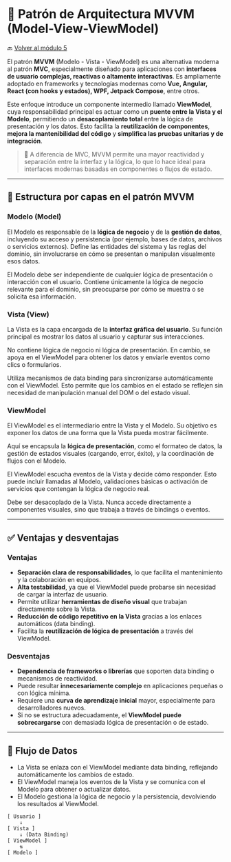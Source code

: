 # 🧱 Patrón de Arquitectura MVVM (Model-View-ViewModel)

🔙 [Volver al módulo 5](../summary.md)

El patrón **MVVM** (Modelo - Vista - ViewModel) es una alternativa moderna al patrón **MVC**, especialmente diseñado para aplicaciones con **interfaces de usuario complejas, reactivas o altamente interactivas**. Es ampliamente adoptado en frameworks y tecnologías modernas como **Vue, Angular, React (con hooks y estados), WPF, Jetpack Compose**, entre otros.

Este enfoque introduce un componente intermedio llamado **ViewModel**, cuya responsabilidad principal es actuar como un **puente entre la Vista y el Modelo**, permitiendo un **desacoplamiento total** entre la lógica de presentación y los datos. Esto facilita la **reutilización de componentes**, **mejora la mantenibilidad del código** y **simplifica las pruebas unitarias y de integración**.

> 📌 A diferencia de MVC, MVVM permite una mayor reactividad y separación entre la interfaz y la lógica, lo que lo hace ideal para interfaces modernas basadas en componentes o flujos de estado.

---

## 🧩 Estructura por capas en el patrón MVVM

### Modelo (Model)

El Modelo es responsable de la **lógica de negocio** y de la **gestión de datos**, incluyendo su acceso y persistencia (por ejemplo, bases de datos, archivos o servicios externos). Define las entidades del sistema y las reglas del dominio, sin involucrarse en cómo se presentan o manipulan visualmente esos datos.

El Modelo debe ser independiente de cualquier lógica de presentación o interacción con el usuario. Contiene únicamente la lógica de negocio relevante para el dominio, sin preocuparse por cómo se muestra o se solicita esa información.

### Vista (View)

La Vista es la capa encargada de la **interfaz gráfica del usuario**. Su función principal es mostrar los datos al usuario y capturar sus interacciones.

No contiene lógica de negocio ni lógica de presentación. En cambio, se apoya en el ViewModel para obtener los datos y enviarle eventos como clics o formularios.

Utiliza mecanismos de data binding para sincronizarse automáticamente con el ViewModel. Esto permite que los cambios en el estado se reflejen sin necesidad de manipulación manual del DOM o del estado visual.

### ViewModel

El ViewModel es el intermediario entre la Vista y el Modelo. Su objetivo es exponer los datos de una forma que la Vista pueda mostrar fácilmente.

Aquí se encapsula la **lógica de presentación**, como el formateo de datos, la gestión de estados visuales (cargando, error, éxito), y la coordinación de flujos con el Modelo.

El ViewModel escucha eventos de la Vista y decide cómo responder. Esto puede incluir llamadas al Modelo, validaciones básicas o activación de servicios que contengan la lógica de negocio real.

Debe ser desacoplado de la Vista. Nunca accede directamente a componentes visuales, sino que trabaja a través de bindings o eventos.

---

## ✅ Ventajas y desventajas

### Ventajas

-   **Separación clara de responsabilidades**, lo que facilita el mantenimiento y la colaboración en equipos.
-   **Alta testabilidad**, ya que el ViewModel puede probarse sin necesidad de cargar la interfaz de usuario.
-   Permite utilizar **herramientas de diseño visual** que trabajan directamente sobre la Vista.
-   **Reducción de código repetitivo en la Vista** gracias a los enlaces automáticos (data binding).
-   Facilita la **reutilización de lógica de presentación** a través del ViewModel.

### Desventajas

-   **Dependencia de frameworks o librerías** que soporten data binding o mecanismos de reactividad.
-   Puede resultar **innecesariamente complejo** en aplicaciones pequeñas o con lógica mínima.
-   Requiere una **curva de aprendizaje inicial** mayor, especialmente para desarrolladores nuevos.
-   Si no se estructura adecuadamente, el **ViewModel puede sobrecargarse** con demasiada lógica de presentación o de estado.

---

## 🔄 Flujo de Datos

-   La Vista se enlaza con el ViewModel mediante data binding, reflejando automáticamente los cambios de estado.
-   El ViewModel maneja los eventos de la Vista y se comunica con el Modelo para obtener o actualizar datos.
-   El Modelo gestiona la lógica de negocio y la persistencia, devolviendo los resultados al ViewModel.

```text
[ Usuario ]
    ↓
[ Vista ]
    ↓ (Data Binding)
[ ViewModel ]
    ⇅
[ Modelo ]
```
